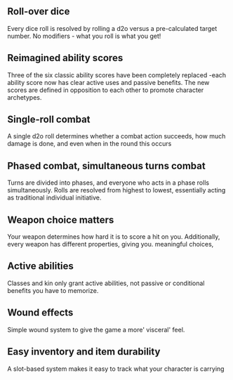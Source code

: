 ## Roll-over dice 
Every dice roll is resolved by rolling a d2o versus a pre-calculated target number. No modifiers - what you roll is what you get! 

## Reimagined ability scores 
Three of the six classic ability scores have been completely replaced -each ability score now has clear active uses and passive benefits. The new scores are defined in opposition to each other to promote character archetypes. 

## Single-roll combat 
A single d2o roll determines whether a combat action succeeds, how much damage is done, and even when in the round this occurs

## Phased combat, simultaneous turns combat
Turns are divided into phases, and everyone who acts in a phase rolls simultaneously. Rolls are resolved from highest to lowest, essentially acting as traditional individual initiative.

<!--raw-typst
  #colbreak()
-->

## Weapon choice matters 
Your weapon determines how hard it is to score a hit on you. Additionally, every weapon has different properties, giving you. meaningful choices,

## Active abilities 
Classes and kin only grant active abilities, not passive or conditional benefits you have to memorize.

## Wound effects 
Simple wound system to give the game a more' visceral' feel. 

## Easy inventory and item durability
A slot-based system makes it easy to track what your character is carrying